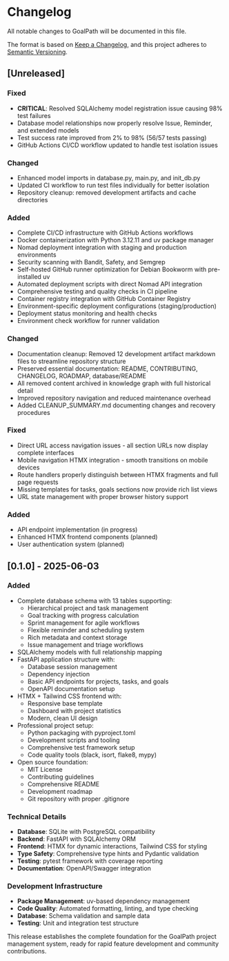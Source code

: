 # Changelog

All notable changes to GoalPath will be documented in this file.

The format is based on [Keep a Changelog](https://keepachangelog.com/en/1.0.0/),
and this project adheres to [Semantic Versioning](https://semver.org/spec/v2.0.0.html).

## [Unreleased]

### Fixed
- **CRITICAL**: Resolved SQLAlchemy model registration issue causing 98% test failures
- Database model relationships now properly resolve Issue, Reminder, and extended models
- Test success rate improved from 2% to 98% (56/57 tests passing)
- GitHub Actions CI/CD workflow updated to handle test isolation issues

### Changed
- Enhanced model imports in database.py, main.py, and init_db.py
- Updated CI workflow to run test files individually for better isolation
- Repository cleanup: removed development artifacts and cache directories

### Added
- Complete CI/CD infrastructure with GitHub Actions workflows
- Docker containerization with Python 3.12.11 and uv package manager
- Nomad deployment integration with staging and production environments
- Security scanning with Bandit, Safety, and Semgrep
- Self-hosted GitHub runner optimization for Debian Bookworm with pre-installed uv
- Automated deployment scripts with direct Nomad API integration
- Comprehensive testing and quality checks in CI pipeline
- Container registry integration with GitHub Container Registry
- Environment-specific deployment configurations (staging/production)
- Deployment status monitoring and health checks
- Environment check workflow for runner validation

### Changed
- Documentation cleanup: Removed 12 development artifact markdown files to streamline repository structure
- Preserved essential documentation: README, CONTRIBUTING, CHANGELOG, ROADMAP, database/README
- All removed content archived in knowledge graph with full historical detail
- Improved repository navigation and reduced maintenance overhead
- Added CLEANUP_SUMMARY.md documenting changes and recovery procedures

### Fixed
- Direct URL access navigation issues - all section URLs now display complete interfaces
- Mobile navigation HTMX integration - smooth transitions on mobile devices
- Route handlers properly distinguish between HTMX fragments and full page requests
- Missing templates for tasks, goals sections now provide rich list views
- URL state management with proper browser history support

### Added
- API endpoint implementation (in progress)
- Enhanced HTMX frontend components (planned)
- User authentication system (planned)

## [0.1.0] - 2025-06-03

### Added
- Complete database schema with 13 tables supporting:
  - Hierarchical project and task management
  - Goal tracking with progress calculation
  - Sprint management for agile workflows
  - Flexible reminder and scheduling system
  - Rich metadata and context storage
  - Issue management and triage workflows
- SQLAlchemy models with full relationship mapping
- FastAPI application structure with:
  - Database session management
  - Dependency injection
  - Basic API endpoints for projects, tasks, and goals
  - OpenAPI documentation setup
- HTMX + Tailwind CSS frontend with:
  - Responsive base template
  - Dashboard with project statistics
  - Modern, clean UI design
- Professional project setup:
  - Python packaging with pyproject.toml
  - Development scripts and tooling
  - Comprehensive test framework setup
  - Code quality tools (black, isort, flake8, mypy)
- Open source foundation:
  - MIT License
  - Contributing guidelines
  - Comprehensive README
  - Development roadmap
  - Git repository with proper .gitignore

### Technical Details
- **Database**: SQLite with PostgreSQL compatibility
- **Backend**: FastAPI with SQLAlchemy ORM
- **Frontend**: HTMX for dynamic interactions, Tailwind CSS for styling
- **Type Safety**: Comprehensive type hints and Pydantic validation
- **Testing**: pytest framework with coverage reporting
- **Documentation**: OpenAPI/Swagger integration

### Development Infrastructure
- **Package Management**: uv-based dependency management
- **Code Quality**: Automated formatting, linting, and type checking
- **Database**: Schema validation and sample data
- **Testing**: Unit and integration test structure

This release establishes the complete foundation for the GoalPath project management system, ready for rapid feature development and community contributions.
